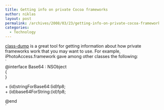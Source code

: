 ```yaml
---
title: Getting info on private Cocoa frameworks
author: niklas
layout: post
permalink: /archives/2008/03/23/getting-info-on-private-cocoa-frameworks/
categories:
  - Technology
---
```

[class-dump][1] is a great tool for getting information about how private frameworks work that you may want to use. For example, iPhotoAccess.framework gave among other classes the following:  
`<br />
@interface Base64 : NSObject<br />
{<br />
}</p>
<p>+ (id)stringForBase64:(id)fp8;<br />
+ (id)base64ForString:(id)fp8;</p>
<p>@end<br />
`

 [1]: http://www.codethecode.com/projects/class-dump/